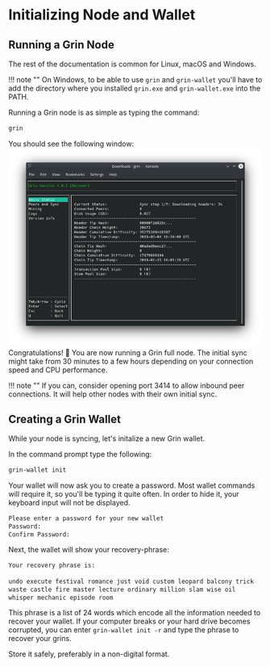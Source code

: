 # Initializing Node and Wallet

## Running a Grin Node

The rest of the documentation is common for Linux, macOS and Windows.

!!! note ""
    On Windows, to be able to use `grin` and `grin-wallet` you'll have to add the directory where you installed `grin.exe` and `grin-wallet.exe` into the PATH.

Running a Grin node is as simple as typing the command:
```bash
grin
```

You should see the following window:
![TUI](../../assets/images/tui.png)
Congratulations! 🎉 You are now running a Grin full node.
The initial sync might take from 30 minutes to a few hours depending on your connection speed and CPU performance.

!!! note ""
    If you can, consider opening port 3414 to allow inbound peer connections. It will help other nodes with their own initial sync.


## Creating a Grin Wallet

While your node is syncing, let's initalize a new Grin wallet.

In the command prompt type the following:

```bash
grin-wallet init
```

Your wallet will now ask you to create a password. Most wallet commands will require it, so you'll be typing it quite often.
In order to hide it, your keyboard input will not be displayed.

```text
Please enter a password for your new wallet
Password:
Confirm Password:
```

Next, the wallet will show your recovery-phrase:

```text
Your recovery phrase is:

undo execute festival romance just void custom leopard balcony trick waste castle fire master lecture ordinary million slam wise oil whisper mechanic episode room
```
This phrase is a list of 24 words which encode all the information needed to recover your wallet. If your computer breaks or your hard drive becomes corrupted, you can enter `grin-wallet init -r` and type the phrase to recover your grins.

Store it safely, preferably in a non-digital format.
